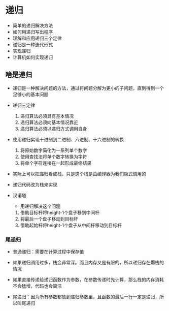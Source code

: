 # 递归

- 简单的递归解决方法
- 如何用递归写出程序
- 理解和应用递归三个定律
- 递归是一种迭代形式
- 实现递归
- 计算机如何实现递归

## 啥是递归

- 递归是一种解决问题的方法，通过将问题分解为更小的子问题，直到得到一个足够小的基本问题

- 递归三定律
  1. 递归算法必须具有基本情况
  2. 递归算法必须向基本情况靠近
  3. 递归算法必须以递归方式调用自身

- 使用递归实现十进制到二进制、八进制、十六进制的转换
  1. 将原始数字简化为一系列单个数字
  2. 使用查找法将单个数字转换为字符
  3. 将单个字符连接在一起形成最终结果

- 实际上可以把递归看成栈，只是这个栈是由编译器为我们隐式调用的

- 递归代码改为栈来实现

- 汉诺塔
  - 用递归解决这个问题
  1. 借助目标杆将height-1个盘子移到中间杆
  2. 将最后一个盘子移动到目标杆
  3. 借助起始杆将height-1个盘子从中间杆移动到目标杆

### 尾递归

- 普通递归：需要在计算过程中保存值

- 如果递归调用过多，栈会非常深。而且内存又是有限的，所以递归存在爆栈的情况

- 如果直接传递给递归函数作为参数，在参数传递时先计算，那么栈的内存消耗不会猛增，代码也会简洁

- 尾递归：因为所有参数都放到递归参数里，且函数的最后一行一定是递归，所以叫尾递归


